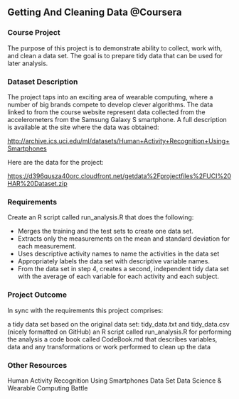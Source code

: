 ## Getting And Cleaning Data @Coursera
### Course Project
The purpose of this project is to demonstrate ability to collect, work with, and clean a data set. The goal is to prepare tidy data that can be used for later analysis.

### Dataset Description
The project taps into an exciting area of wearable computing, where a number of big brands compete to develop clever algorithms. The data linked to from the course website represent data collected from the accelerometers from the Samsung Galaxy S smartphone. A full description is available at the site where the data was obtained:

http://archive.ics.uci.edu/ml/datasets/Human+Activity+Recognition+Using+Smartphones

Here are the data for the project:

https://d396qusza40orc.cloudfront.net/getdata%2Fprojectfiles%2FUCI%20HAR%20Dataset.zip

### Requirements
Create an R script called run_analysis.R that does the following:

* Merges the training and the test sets to create one data set.
* Extracts only the measurements on the mean and standard deviation for each measurement.
* Uses descriptive activity names to name the activities in the data set
* Appropriately labels the data set with descriptive variable names.
* From the data set in step 4, creates a second, independent tidy data set with the average of each variable for each activity and each subject.
### Project Outcome
In sync with the requirements this project comprises:

a tidy data set based on the original data set: tidy_data.txt and tidy_data.csv (nicely formatted on GitHub)
an R script called run_analysis.R for performing the analysis
a code book called CodeBook.md that describes variables, data and any transformations or work performed to clean up the data
### Other Resources
Human Activity Recognition Using Smartphones Data Set
Data Science & Wearable Computing Battle
